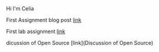 Hi I'm Celia

First Assignment blog post [link](blogpost)

First lab assignment [link](Modelforlab1.md)

dicussion of Open Source [link](Discussion of Open Source)
